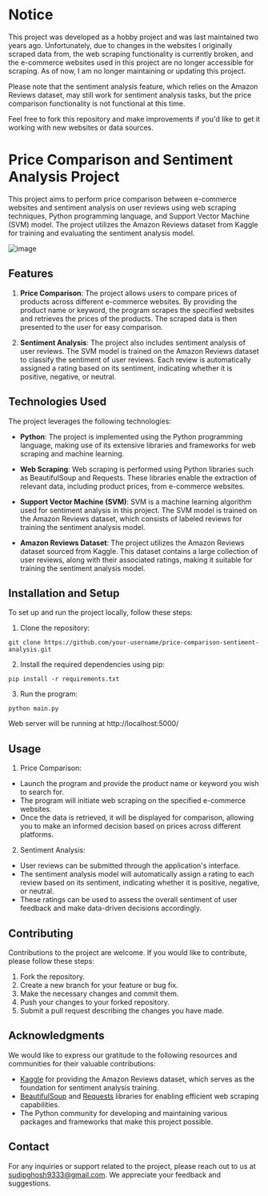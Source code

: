 # Notice
This project was developed as a hobby project and was last maintained two years ago. Unfortunately, due to changes in the websites I originally scraped data from, the web scraping functionality is currently broken, and the e-commerce websites used in this project are no longer accessible for scraping. As of now, I am no longer maintaining or updating this project.

Please note that the sentiment analysis feature, which relies on the Amazon Reviews dataset, may still work for sentiment analysis tasks, but the price comparison functionality is not functional at this time.

Feel free to fork this repository and make improvements if you'd like to get it working with new websites or data sources.
 
 
 # Price Comparison and Sentiment Analysis Project

This project aims to perform price comparison between e-commerce websites and sentiment analysis on user reviews using web scraping techniques, Python programming language, and Support Vector Machine (SVM) model. The project utilizes the Amazon Reviews dataset from Kaggle for training and evaluating the sentiment analysis model.

<img src="https://i.ibb.co/XDNXz2y/image.png" alt="image" border="0">

## Features

1. **Price Comparison**: The project allows users to compare prices of products across different e-commerce websites. By providing the product name or keyword, the program scrapes the specified websites and retrieves the prices of the products. The scraped data is then presented to the user for easy comparison.

2. **Sentiment Analysis**: The project also includes sentiment analysis of user reviews. The SVM model is trained on the Amazon Reviews dataset to classify the sentiment of user reviews. Each review is automatically assigned a rating based on its sentiment, indicating whether it is positive, negative, or neutral.

## Technologies Used

The project leverages the following technologies:

- **Python**: The project is implemented using the Python programming language, making use of its extensive libraries and frameworks for web scraping and machine learning.

- **Web Scraping**: Web scraping is performed using Python libraries such as BeautifulSoup and Requests. These libraries enable the extraction of relevant data, including product prices, from e-commerce websites.

- **Support Vector Machine (SVM)**: SVM is a machine learning algorithm used for sentiment analysis in this project. The SVM model is trained on the Amazon Reviews dataset, which consists of labeled reviews for training the sentiment analysis model.

- **Amazon Reviews Dataset**: The project utilizes the Amazon Reviews dataset sourced from Kaggle. This dataset contains a large collection of user reviews, along with their associated ratings, making it suitable for training the sentiment analysis model.

## Installation and Setup

To set up and run the project locally, follow these steps:

1. Clone the repository:

```
git clone https://github.com/your-username/price-comparison-sentiment-analysis.git
```

2. Install the required dependencies using pip:

```
pip install -r requirements.txt
```

3. Run the program:

```
python main.py
```

Web server will be running at http://localhost:5000/

## Usage

1. Price Comparison:

- Launch the program and provide the product name or keyword you wish to search for.
- The program will initiate web scraping on the specified e-commerce websites.
- Once the data is retrieved, it will be displayed for comparison, allowing you to make an informed decision based on prices across different platforms.

2. Sentiment Analysis:

- User reviews can be submitted through the application's interface.
- The sentiment analysis model will automatically assign a rating to each review based on its sentiment, indicating whether it is positive, negative, or neutral.
- These ratings can be used to assess the overall sentiment of user feedback and make data-driven decisions accordingly.

## Contributing

Contributions to the project are welcome. If you would like to contribute, please follow these steps:

1. Fork the repository.
2. Create a new branch for your feature or bug fix.
3. Make the necessary changes and commit them.
4. Push your changes to your forked repository.
5. Submit a pull request describing the changes you have made.

## Acknowledgments

We would like to express our gratitude to the following resources and communities for their valuable contributions:

- [Kaggle](https://www.kaggle.com/) for providing the Amazon Reviews dataset, which serves as the foundation for sentiment analysis training.
- [BeautifulSoup](https://www.crummy.com/software/BeautifulSoup/) and [Requests](https://requests.readthedocs.io/) libraries for enabling efficient web scraping capabilities.
- The Python community for developing and maintaining various packages and frameworks that make this project possible.

## Contact

For any inquiries or support related to the project, please reach out to us at [sudipghosh9333@gmail.com](mailto:sudipghosh9333@gmail.com). We appreciate your feedback and suggestions.

